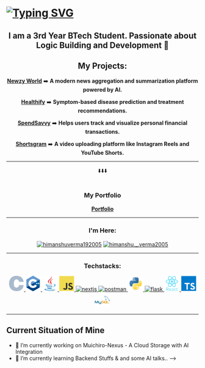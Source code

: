 <h1>
  <a href="https://git.io/typing-svg"><img src="https://jay-website-personal-65b76d6e8318.herokuapp.com?font=Cinzel&weight=800&size=35&duration=3000&pause=500&color=6BEEF7&background=1BA5FF00&center=true&vCenter=true&random=false&width=1000&lines=Wassup!!;This+is+Himanshu;Love+to+be+Solo!" alt="Typing SVG" /></a>
</h1>

<h2 align="center">I am a 3rd Year BTech Student. Passionate about Logic Building and Development 🧠
</h2>

<h2 align="center">My Projects:</h2>

<p align="center">
  <a href="https://newz-aggregator-summarizer.vercel.app/" target="_blank"><strong>Newzy World</strong></a>
  ➡️ <b>A modern news aggregation and summarization platform powered by AI.</b
</p>

<p align="center">
  <a href="https://healthify-9cw5.onrender.com/" target="_blank"><strong>Healthify</strong></a>
  ➡️ <b>Symptom-based disease prediction and treatment recommendations.</b>
</p>

<p align="center">
  <a href="https://personal-finance-app-nine.vercel.app/" target="_blank"><strong>SpendSavvy</strong></a>
  ➡️ <b>Helps users track and visualize personal financial transactions.</b>
</p>

<p align="center">
  <a href="https://shortsgram.netlify.app/" target="_blank"><strong>Shortsgram</strong></a>
  ➡️ <b>A video uploading platform like Instagram Reels and YouTube Shorts.</b>
</p>

---

<div align="center">⬇️⬇️⬇️</div>

<br/>

<h3 align="center">My Portfolio</h3>

<p align="center">
  <a href="https://solo-portfolio.vercel.app/">
    <strong>Portfolio</strong>
  </a> 
</p>

---
<h3 align="center">I'm Here:</h3>
<p align="center">
<a href="https://www.linkedin.com/in/himanshuverma192005/" target="blank"><img align="center" src="https://raw.githubusercontent.com/rahuldkjain/github-profile-readme-generator/master/src/images/icons/Social/linked-in-alt.svg" alt="himanshuverma192005" height="30" width="40" /></a>
<a href="https://www.instagram.com/himanshu._.verma2005/" target="blank"><img align="center" src="https://raw.githubusercontent.com/rahuldkjain/github-profile-readme-generator/master/src/images/icons/Social/instagram.svg" alt="himanshu._.verma2005" height="30" width="40" /></a>

---
<h3 align="center">Techstacks:</h3>
<p align="center"> 
  <a href="https://www.cprogramming.com/" target="_blank" rel="noreferrer"> 
    <img src="https://raw.githubusercontent.com/devicons/devicon/master/icons/c/c-original.svg" alt="c" width="40" height="40"/> 
  </a> 
  <a href="https://www.w3schools.com/cpp/" target="_blank" rel="noreferrer"> 
    <img src="https://raw.githubusercontent.com/devicons/devicon/master/icons/cplusplus/cplusplus-original.svg" alt="cplusplus" width="40" height="40"/> 
  </a> 
  <a href="https://www.java.com" target="_blank" rel="noreferrer"> 
    <img src="https://raw.githubusercontent.com/devicons/devicon/master/icons/java/java-original.svg" alt="java" width="40" height="40"/> 
  </a> 
  <a href="https://developer.mozilla.org/en-US/docs/Web/JavaScript" target="_blank" rel="noreferrer"> 
    <img src="https://raw.githubusercontent.com/devicons/devicon/master/icons/javascript/javascript-original.svg" alt="javascript" width="40" height="40"/> 
  </a> 
  <a href="https://nextjs.org/" target="_blank" rel="noreferrer"> 
    <img src="https://cdn.worldvectorlogo.com/logos/next-js.svg" alt="nextjs" width="40" height="40"/> 
  </a> 
  <a href="https://postman.com" target="_blank" rel="noreferrer"> 
    <img src="https://www.vectorlogo.zone/logos/getpostman/getpostman-icon.svg" alt="postman" width="40" height="40"/> 
  </a> 
  <a href="https://www.python.org" target="_blank" rel="noreferrer"> 
    <img src="https://raw.githubusercontent.com/devicons/devicon/master/icons/python/python-original.svg" alt="python" width="40" height="40"/> 
  </a> 
  <a href="https://flask.palletsprojects.com/" target="_blank" rel="noreferrer"> 
    <img src="https://www.vectorlogo.zone/logos/palletsprojects_flask/palletsprojects_flask-ar21.svg" alt="flask" width="40" height="40"/> 
  </a> 
  <a href="https://reactjs.org/" target="_blank" rel="noreferrer"> 
    <img src="https://raw.githubusercontent.com/devicons/devicon/master/icons/react/react-original-wordmark.svg" alt="react" width="40" height="40"/> 
  </a> 
  <a href="https://www.typescriptlang.org/" target="_blank" rel="noreferrer"> 
    <img src="https://raw.githubusercontent.com/devicons/devicon/master/icons/typescript/typescript-original.svg" alt="typescript" width="40" height="40"/> 
  </a> 
  <a href="https://www.mysql.com/" target="_blank" rel="noreferrer"> 
    <img src="https://raw.githubusercontent.com/devicons/devicon/master/icons/mysql/mysql-original-wordmark.svg" alt="mysql" width="40" height="40"/> 
  </a> 
</p>

---
## Current Situation of Mine
- 🔭 I’m currently working on Muichiro-Nexus - A Cloud Storage with AI Integration
- 🌱 I’m currently learning Backend Stuffs & and some AI talks..
-->
